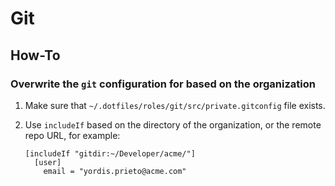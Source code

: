 # Git

## How-To

### Overwrite the `git` configuration for based on the organization

1. Make sure that `~/.dotfiles/roles/git/src/private.gitconfig` file exists.
2. Use `includeIf` based on the directory of the organization, or the remote repo URL, for example:

    ```.gitconfig
    [includeIf "gitdir:~/Developer/acme/"]
      [user]
        email = "yordis.prieto@acme.com"
    ```
